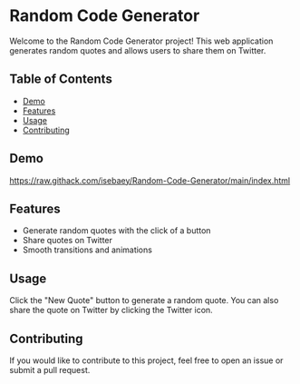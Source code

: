 # Random Code Generator

Welcome to the Random Code Generator project! This web application generates random quotes and allows users to share them on Twitter.

## Table of Contents

- [Demo](#demo)
- [Features](#features)
- [Usage](#usage)
- [Contributing](#contributing)

## Demo

https://raw.githack.com/isebaey/Random-Code-Generator/main/index.html

## Features

- Generate random quotes with the click of a button
- Share quotes on Twitter
- Smooth transitions and animations

## Usage
Click the "New Quote" button to generate a random quote. You can also share the quote on Twitter by clicking the Twitter icon.

## Contributing
If you would like to contribute to this project, feel free to open an issue or submit a pull request.

